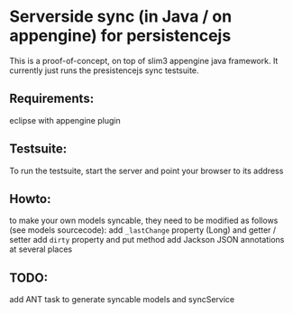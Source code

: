 Serverside sync (in Java / on appengine) for persistencejs
==========================================================

This is a proof-of-concept, on top of slim3 appengine java framework.
It currently just runs the presistencejs sync testsuite.

Requirements: 
-------------
eclipse with appengine plugin

Testsuite:
----------
To run the testsuite, start the server and point your browser to its address 

Howto:
-----
to make your own models syncable, they need to be modified as follows (see models sourcecode):
  add `_lastChange` property (Long) and getter / setter
  add `dirty` property and put method 
  add Jackson JSON annotations at several places


TODO:
---- 
  add ANT task to generate syncable models and syncService
